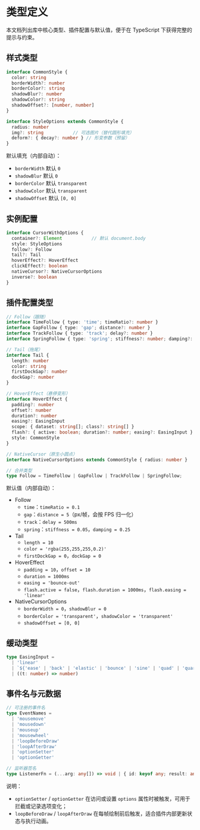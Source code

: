 # 类型定义

本文档列出库中核心类型、插件配置与默认值，便于在 TypeScript 下获得完整的提示与约束。

## 样式类型

```ts
interface CommonStyle {
  color: string
  borderWidth?: number
  borderColor?: string
  shadowBlur?: number
  shadowColor?: string
  shadowOffset?: [number, number]
}

interface StyleOptions extends CommonStyle {
  radius: number
  img?: string           // 可选图片（替代圆形填充）
  deform?: { decay?: number } // 形变参数（预留）
}
```

默认填充（内部自动）：
- `borderWidth` 默认 `0`
- `shadowBlur` 默认 `0`
- `borderColor` 默认 `transparent`
- `shadowColor` 默认 `transparent`
- `shadowOffset` 默认 `[0, 0]`

## 实例配置

```ts
interface CursorWithOptions {
  container?: Element           // 默认 document.body
  style: StyleOptions
  follow?: Follow
  tail?: Tail
  hoverEffect?: HoverEffect
  clickEffect?: boolean
  nativeCursor?: NativeCursorOptions
  inverse?: boolean
}
```

## 插件配置类型

```ts
// Follow（跟随）
interface TimeFollow { type: 'time'; timeRatio?: number }
interface GapFollow { type: 'gap'; distance?: number }
interface TrackFollow { type: 'track'; delay?: number }
interface SpringFollow { type: 'spring'; stiffness?: number; damping?: number }

// Tail（拖尾）
interface Tail {
  length: number
  color: string
  firstDockGap?: number
  dockGap?: number
}

// HoverEffect（悬停变形）
interface HoverEffect {
  padding?: number
  offset?: number
  duration?: number
  easing?: EasingInput
  scope: { dataset: string[]; class?: string[] }
  flash?: { active: boolean; duration?: number; easing?: EasingInput }
  style: CommonStyle
}

// NativeCursor（原生小圆点）
interface NativeCursorOptions extends CommonStyle { radius: number }

// 合并类型
type Follow = TimeFollow | GapFollow | TrackFollow | SpringFollow;
```

默认值（内部自动）：
- Follow
  - `time`：`timeRatio = 0.1`
  - `gap`：`distance = 5`（px/帧，会按 FPS 归一化）
  - `track`：`delay = 500ms`
  - `spring`：`stiffness = 0.05`，`damping = 0.25`
- Tail
  - `length = 10`
  - `color = 'rgba(255,255,255,0.2)'`
  - `firstDockGap = 0`，`dockGap = 0`
- HoverEffect
  - `padding = 10`，`offset = 10`
  - `duration = 1000ms`
  - `easing = 'bounce-out'`
  - `flash.active = false`，`flash.duration = 1000ms`，`flash.easing = 'linear'`
- NativeCursorOptions
  - `borderWidth = 0`，`shadowBlur = 0`
  - `borderColor = 'transparent'`，`shadowColor = 'transparent'`
  - `shadowOffset = [0, 0]`

## 缓动类型

```ts
type EasingInput =
  | 'linear'
  | `${'ease' | 'back' | 'elastic' | 'bounce' | 'sine' | 'quad' | 'quart' | 'quint' | 'expo' | 'circ' | 'spring'}-${'in' | 'out' | 'in-out'}`
  | ((t: number) => number)
```

## 事件名与元数据

```ts
// 可注册的事件名
type EventNames =
  | 'mousemove'
  | 'mousedown'
  | 'mouseup'
  | 'mousewheel'
  | 'loopBeforeDraw'
  | 'loopAfterDraw'
  | 'optionSetter'
  | 'optionGetter'

// 监听器签名
type ListenerFn = (...arg: any[]) => void | { id: keyof any; result: any };
```

说明：
- `optionSetter` / `optionGetter` 在访问或设置 `options` 属性时被触发，可用于拦截或记录选项变化；
- `loopBeforeDraw` / `loopAfterDraw` 在每帧绘制前后触发，适合插件内部更新状态与执行动画。